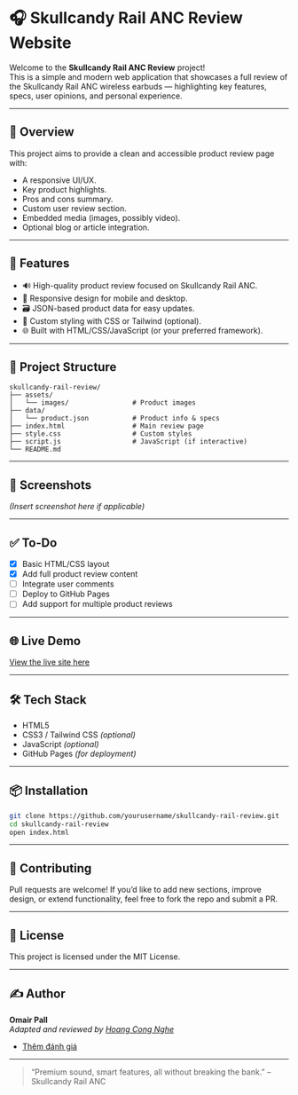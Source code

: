 # 🎧 Skullcandy Rail ANC Review Website

Welcome to the **Skullcandy Rail ANC Review** project!  
This is a simple and modern web application that showcases a full review of the Skullcandy Rail ANC wireless earbuds — highlighting key features, specs, user opinions, and personal experience.

---

## 📝 Overview

This project aims to provide a clean and accessible product review page with:

- A responsive UI/UX.
- Key product highlights.
- Pros and cons summary.
- Custom user review section.
- Embedded media (images, possibly video).
- Optional blog or article integration.

---

## 🚀 Features

- 🔊 High-quality product review focused on Skullcandy Rail ANC.
- 📱 Responsive design for mobile and desktop.
- 🗃️ JSON-based product data for easy updates.
- 🎨 Custom styling with CSS or Tailwind (optional).
- 🌐 Built with HTML/CSS/JavaScript (or your preferred framework).

---

## 📂 Project Structure

```
skullcandy-rail-review/
├── assets/
│   └── images/                # Product images
├── data/
│   └── product.json           # Product info & specs
├── index.html                 # Main review page
├── style.css                  # Custom styles
├── script.js                  # JavaScript (if interactive)
└── README.md
```

---

## 📸 Screenshots

*(Insert screenshot here if applicable)*

---

## ✅ To-Do

- [x] Basic HTML/CSS layout
- [x] Add full product review content
- [ ] Integrate user comments
- [ ] Deploy to GitHub Pages
- [ ] Add support for multiple product reviews

---

## 🌐 Live Demo

[View the live site here](https://yourusername.github.io/skullcandy-rail-review)

---

## 🛠️ Tech Stack

- HTML5
- CSS3 / Tailwind CSS *(optional)*
- JavaScript *(optional)*
- GitHub Pages *(for deployment)*

---

## 📦 Installation

```bash
git clone https://github.com/yourusername/skullcandy-rail-review.git
cd skullcandy-rail-review
open index.html
```

---

## 🤝 Contributing

Pull requests are welcome! If you’d like to add new sections, improve design, or extend functionality, feel free to fork the repo and submit a PR.

---

## 📄 License

This project is licensed under the MIT License.

---

## ✍️ Author

**Omair Pall**  
*Adapted and reviewed by [Hoang Cong Nghe](https://aicongnghe.blogspot.com/2025/04/skullcandy-rail-anc-am-thanh-cao-cap-va.html)*
- [Thêm đánh giá](https://medium.com/@hoangchidaohoangquang/google-veo-2-tham-v%E1%BB%8Dng-l%E1%BB%9Bn-nh%C6%B0ng-ch%C6%B0a-%C4%91%E1%BB%A7-thuy%E1%BA%BFt-ph%E1%BB%A5c-d0f18d88a855)
---

> “Premium sound, smart features, all without breaking the bank.” – Skullcandy Rail ANC
